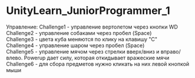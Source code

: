 # UnityLearn_JuniorProgrammer_1
 Управление:
 Challenge1 - управление вертолетом через кнопки WD  
 Challenge2 - управление собаками через пробел (Space)  
 Challenge3 - цвета куба меняются по клику на клавишу "C"  
 Challenge4 - управление шаром через пробел (Space)  
 Challenge5 - управление мячом через стрелки вверх/вниз и вправо/влево. Powerup дает силу, которая откидывает вражеские мячи  
 Challenge6 - для сбора предметов нужно кликать на них левой кнопкой мыши  

